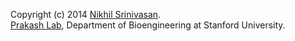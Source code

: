 Copyright (c) 2014 [Nikhil Srinivasan](https://github.com/nikhilsrinivasan/battleship).  
[Prakash Lab](du/~manup/), Department of Bioengineering at Stanford University.
